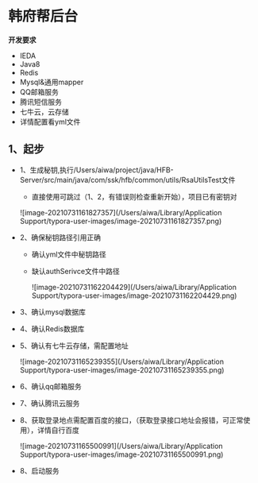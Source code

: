 # 韩府帮后台
**开发要求**

+ IEDA
+ Java8
+ Redis
+ Mysql&通用mapper
+ QQ邮箱服务
+ 腾讯短信服务
+ 七牛云，云存储
+ 详情配置看yml文件

## 1、起步

+ 1、生成秘钥,执行/Users/aiwa/project/java/HFB-Server/src/main/java/com/ssk/hfb/common/utils/RsaUtilsTest文件

  + 直接使用可跳过（1、2，有错误则检查重新开始），项目已有密钥对

  ![image-20210731161827357](/Users/aiwa/Library/Application Support/typora-user-images/image-20210731161827357.png)



+ 2、确保秘钥路径引用正确

  + 确认yml文件中秘钥路径

  + 缺认authSerivce文件中路径

    ![image-20210731162204429](/Users/aiwa/Library/Application Support/typora-user-images/image-20210731162204429.png)

+ 3、确认mysql数据库

+ 4、确认Redis数据库

+ 5、确认有七牛云存储，需配置地址

  ![image-20210731165239355](/Users/aiwa/Library/Application Support/typora-user-images/image-20210731165239355.png)

+ 6、确认qq邮箱服务

+ 7、确认腾讯云服务

+ 8、获取登录地点需配置百度的接口，（获取登录接口地址会报错，可正常使用），详情自行百度

  ![image-20210731165500991](/Users/aiwa/Library/Application Support/typora-user-images/image-20210731165500991.png)

+ 8、启动服务

